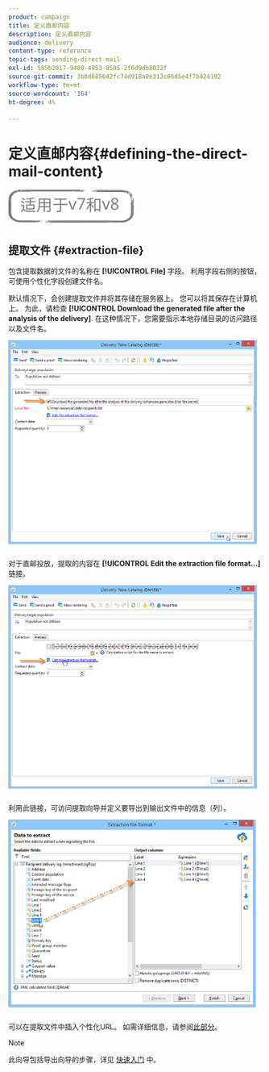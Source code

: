 ```yaml
---
product: campaign
title: 定义直邮内容
description: 定义直邮内容
audience: delivery
content-type: reference
topic-tags: sending-direct-mail
exl-id: 585b2017-9408-4953-8505-2f6d9db8032f
source-git-commit: 3b8d685642fc74d918a0e312c66d5e4f7b424192
workflow-type: tm+mt
source-wordcount: '164'
ht-degree: 4%

---
```


# 定义直邮内容{#defining-the-direct-mail-content}

![](../../assets/common.svg)

## 提取文件 {#extraction-file}

包含提取数据的文件的名称在 **[!UICONTROL File]** 字段。 利用字段右侧的按钮，可使用个性化字段创建文件名。

默认情况下，会创建提取文件并将其存储在服务器上。 您可以将其保存在计算机上。 为此，请检查 **[!UICONTROL Download the generated file after the analysis of the delivery]**. 在这种情况下，您需要指示本地存储目录的访问路径以及文件名。

![](assets/s_ncs_user_mail_delivery_local_file.png)

对于直邮投放，提取的内容在 **[!UICONTROL Edit the extraction file format...]** 链接。

![](assets/s_ncs_user_mail_delivery_format_link.png)

利用此链接，可访问提取向导并定义要导出到输出文件中的信息（列）。

![](assets/s_ncs_user_mail_delivery_format_wz.png)

可以在提取文件中插入个性化URL。 如需详细信息，请参阅[此部分](../../web/using/publishing-a-web-form.md)。

>[!NOTE]
>
>此向导包括导出向导的步骤，详见 [快速入门](../../platform/using/executing-export-jobs.md) 中。
